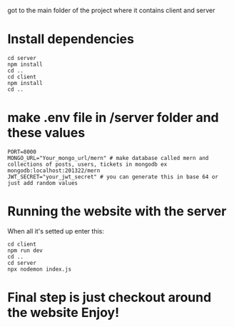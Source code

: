 got to the main folder of the project where it contains client and server


# Install dependencies
```terminal
cd server
npm install
cd ..
cd client
npm install
cd ..

```
# make .env file in /server folder and these values
```terminal
PORT=8000
MONGO_URL="Your_mongo_url/mern" # make database called mern and collections of posts, users, tickets in mongodb ex mongodb:localhost:201322/mern
JWT_SECRET="your_jwt_secret" # you can generate this in base 64 or just add random values
```

# Running the website with the server 

When all it's setted up enter this:

```terminal
cd client
npm run dev
cd ..
cd server
npx nodemon index.js
```


# Final step is just checkout around the website **Enjoy!**
